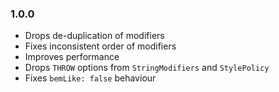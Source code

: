 ### 1.0.0

* Drops de-duplication of modifiers
* Fixes inconsistent order of modifiers
* Improves performance
* Drops `THROW` options from `StringModifiers` and `StylePolicy`
* Fixes `bemLike: false` behaviour
